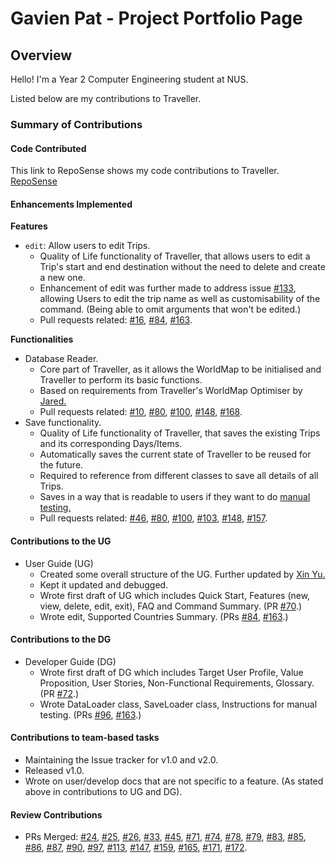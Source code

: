# Gavien Pat - Project Portfolio Page

## Overview
Hello! I'm a Year 2 Computer Engineering student at NUS.

Listed below are my contributions to Traveller.

### Summary of Contributions

#### Code Contributed
This link to RepoSense shows my code contributions to Traveller.
[RepoSense](https://nus-cs2113-ay2122s1.github.io/tp-dashboard/?search=gavienwz&sort=groupTitle&sortWithin=title&timeframe=commit&mergegroup=&groupSelect=groupByRepos&breakdown=true&checkedFileTypes=docs~functional-code~test-code~other&since=2021-09-25&tabOpen=true&tabType=authorship&tabAuthor=gavienwz&tabRepo=AY2122S1-CS2113T-W13-1%2Ftp%5Bmaster%5D&authorshipIsMergeGroup=false&authorshipFileTypes=docs&authorshipIsBinaryFileTypeChecked=false)

#### Enhancements Implemented

**Features**
* `edit`: Allow users to edit Trips.
  * Quality of Life functionality of Traveller, that allows users to edit a Trip's start and end destination without
  the need to delete and create a new one.
  * Enhancement of edit was further made to address issue 
[#133](https://github.com/AY2122S1-CS2113T-W13-1/tp/issues/133), allowing Users to edit the trip name as well as 
customisability of the command. (Being able to omit arguments that won't be edited.)
  * Pull requests related: [#16](https://github.com/AY2122S1-CS2113T-W13-1/tp/pull/16), 
[#84](https://github.com/AY2122S1-CS2113T-W13-1/tp/pull/84), 
[#163](https://github.com/AY2122S1-CS2113T-W13-1/tp/pull/163).

**Functionalities**
* Database Reader.
  * Core part of Traveller, as it allows the WorldMap to be initialised and Traveller to perform its basic functions.
  * Based on requirements from Traveller's WorldMap Optimiser by 
  [Jared.](https://ay2122s1-cs2113t-w13-1.github.io/tp/team/jach23.html)
  * Pull requests related: [#10](https://github.com/AY2122S1-CS2113T-W13-1/tp/pull/10), 
[#80](https://github.com/AY2122S1-CS2113T-W13-1/tp/pull/80), 
[#100](https://github.com/AY2122S1-CS2113T-W13-1/tp/pull/100), 
[#148](https://github.com/AY2122S1-CS2113T-W13-1/tp/pull/148), 
[#168](https://github.com/AY2122S1-CS2113T-W13-1/tp/pull/168).
* Save functionality.
  * Quality of Life functionality of Traveller, that saves the existing Trips and its corresponding Days/Items.
  * Automatically saves the current state of Traveller to be reused for the future.
  * Required to reference from different classes to save all details of all Trips.
  * Saves in a way that is readable to users if they want to do 
  [manual testing.](https://ay2122s1-cs2113t-w13-1.github.io/tp/DeveloperGuide.html#6-instructions-for-manual-testing)
  * Pull requests related: [#46](https://github.com/AY2122S1-CS2113T-W13-1/tp/pull/46), 
[#80](https://github.com/AY2122S1-CS2113T-W13-1/tp/pull/80), 
[#100](https://github.com/AY2122S1-CS2113T-W13-1/tp/pull/100), 
[#103](https://github.com/AY2122S1-CS2113T-W13-1/tp/pull/100),
[#148](https://github.com/AY2122S1-CS2113T-W13-1/tp/pull/148), 
[#157](https://github.com/AY2122S1-CS2113T-W13-1/tp/pull/157).

#### Contributions to the UG
* User Guide (UG)
  * Created some overall structure of the UG. Further updated by 
  [Xin Yu.](https://ay2122s1-cs2113t-w13-1.github.io/tp/team/uxinnn.html)
  * Kept it updated and debugged.
  * Wrote first draft of UG which includes Quick Start, Features (new, view, delete, edit, exit), 
  FAQ and Command Summary. (PR [#70](https://github.com/AY2122S1-CS2113T-W13-1/tp/pull/70).)
  * Wrote edit, Supported Countries Summary. (PRs [#84](https://github.com/AY2122S1-CS2113T-W13-1/tp/pull/84), 
[#163](https://github.com/AY2122S1-CS2113T-W13-1/tp/pull/163).)
  
#### Contributions to the DG
* Developer Guide (DG)
  * Wrote first draft of DG which includes Target User Profile, Value Proposition, User Stories, 
  Non-Functional Requirements, Glossary. (PR [#72](https://github.com/AY2122S1-CS2113T-W13-1/tp/pull/72).)
  * Wrote DataLoader class, SaveLoader class, Instructions for manual testing. (PRs 
[#96](https://github.com/AY2122S1-CS2113T-W13-1/tp/pull/96),
[#163](https://github.com/AY2122S1-CS2113T-W13-1/tp/pull/163).)

#### Contributions to team-based tasks
* Maintaining the Issue tracker for v1.0 and v2.0.
* Released v1.0.
* Wrote on user/develop docs that are not specific to a feature. (As stated above in contributions to UG and DG).

#### Review Contributions
* PRs Merged: 
[#24](https://github.com/AY2122S1-CS2113T-W13-1/tp/pull/24), 
[#25](https://github.com/AY2122S1-CS2113T-W13-1/tp/pull/25),
[#26](https://github.com/AY2122S1-CS2113T-W13-1/tp/pull/26),
[#33](https://github.com/AY2122S1-CS2113T-W13-1/tp/pull/33),
[#45](https://github.com/AY2122S1-CS2113T-W13-1/tp/pull/45),
[#71](https://github.com/AY2122S1-CS2113T-W13-1/tp/pull/71),
[#74](https://github.com/AY2122S1-CS2113T-W13-1/tp/pull/74),
[#78](https://github.com/AY2122S1-CS2113T-W13-1/tp/pull/78),
[#79](https://github.com/AY2122S1-CS2113T-W13-1/tp/pull/79),
[#83](https://github.com/AY2122S1-CS2113T-W13-1/tp/pull/83),
[#85](https://github.com/AY2122S1-CS2113T-W13-1/tp/pull/85),
[#86](https://github.com/AY2122S1-CS2113T-W13-1/tp/pull/86),
[#87](https://github.com/AY2122S1-CS2113T-W13-1/tp/pull/87),
[#90](https://github.com/AY2122S1-CS2113T-W13-1/tp/pull/90),
[#97](https://github.com/AY2122S1-CS2113T-W13-1/tp/pull/97),
[#113](https://github.com/AY2122S1-CS2113T-W13-1/tp/pull/113),
[#147](https://github.com/AY2122S1-CS2113T-W13-1/tp/pull/147),
[#159](https://github.com/AY2122S1-CS2113T-W13-1/tp/pull/159),
[#165](https://github.com/AY2122S1-CS2113T-W13-1/tp/pull/165),
[#171](https://github.com/AY2122S1-CS2113T-W13-1/tp/pull/171),
[#172](https://github.com/AY2122S1-CS2113T-W13-1/tp/pull/172).

